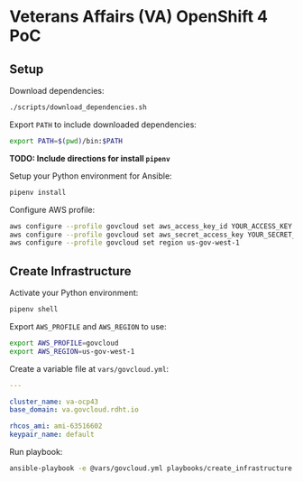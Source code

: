 # Veterans Affairs (VA) OpenShift 4 PoC

## Setup

Download dependencies:

```bash
./scripts/download_dependencies.sh
```

Export `PATH` to include downloaded dependencies:

```bash
export PATH=$(pwd)/bin:$PATH
```

**TODO: Include directions for install `pipenv`**

Setup your Python environment for Ansible:

```bash
pipenv install
```

Configure AWS profile:

```bash
aws configure --profile govcloud set aws_access_key_id YOUR_ACCESS_KEY
aws configure --profile govcloud set aws_secret_access_key YOUR_SECRET_KEY
aws configure --profile govcloud set region us-gov-west-1
```

## Create Infrastructure

Activate your Python environment:

```bash
pipenv shell
```

Export `AWS_PROFILE` and `AWS_REGION` to use:

```bash
export AWS_PROFILE=govcloud
export AWS_REGION=us-gov-west-1
```

Create a variable file at `vars/govcloud.yml`:

```yaml
---

cluster_name: va-ocp43
base_domain: va.govcloud.rdht.io

rhcos_ami: ami-63516602
keypair_name: default
```

Run playbook:

```bash
ansible-playbook -e @vars/govcloud.yml playbooks/create_infrastructure.yml -v
```
